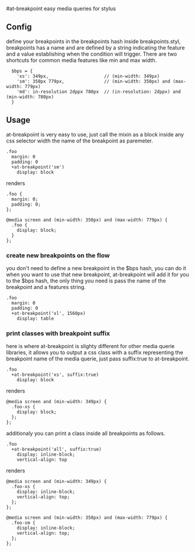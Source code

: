 #at-breakpoint
easy media queries for stylus

## Config

define your breakpoints in the breakpoints hash inside breakpoints.styl, breakpoints has a name and are defined by a string indicating the feature and a value establishing when the condition will trigger. There are two shortcuts for common media features like min and max width.

```
  $bps = {
    'xs': 349px,                     // (min-width: 349px)
    'sm': 350px 779px,               // (min-width: 350px) and (max-width: 779px) 
    'md': in-resolution 2dppx 780px  // (in-resolution: 2dppx) and  (min-width: 780px)
  }
```

## Usage

at-breakpoint is very easy to use, just call the mixin as a block inside any css selector width the name of the breakpoint as paremeter.

```
.foo
  margin: 0
  padding: 0
  +at-breakpoint('sm')
    display: block

```
renders

```
.foo {
  margin: 0;
  padding: 0;
};

@media screen and (min-width: 350px) and (max-width: 779px) {
  .foo {
    display: block;
  }
};
```

### create new breakpoints on the flow

you don't need to define a new breakpoint in the $bps hash, you can do it when you want to use that new breakpoint, at-breakpoint will add it for you to the $bps hash, the only thing you need
is pass the name of the breakpoint and a features string.

```
.foo
  margin: 0
  padding: 0
  +at-breakpoint('xl', 1560px)
    display: table
```

### print classes with breakpoint suffix

here is where at-breakpoint is slighty different for other media querie libraries, it allows you to output a css class with a suffix representing the breakpoint name of the media querie, just
pass suffix:true to at-breakpoint.

```
.foo
  +at-breakpoint('xs', suffix:true)
    display: block
```

renders

```
@media screen and (min-width: 349px) {
  .foo-xs {
    display: block;
  };
};
```

additionaly you can print a class inside all breakpoints as follows.

```
.foo
  +at-breakpoint('all', suffix:true)
    display: inline-block;
    vertical-align: top
```

renders

```
@media screen and (min-width: 349px) {
  .foo-xs {
    display: inline-block;
    vertical-align: top;
  };
};

@media screen and (min-width: 350px) and (max-width: 779px) {
  .foo-sm {
    display: inline-block;
    vertical-align: top;
  };
};
```
